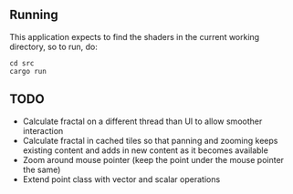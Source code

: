Running
-------

This application expects to find the shaders in the current working directory, so to run, do:

	cd src
	cargo run

TODO
----

- Calculate fractal on a different thread than UI to allow smoother interaction
- Calculate fractal in cached tiles so that panning and zooming keeps existing
  content and adds in new content as it becomes available
- Zoom around mouse pointer (keep the point under the mouse pointer the same)
- Extend point class with vector and scalar operations
